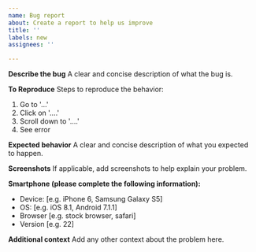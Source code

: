 ```yaml
---
name: Bug report
about: Create a report to help us improve
title: ''
labels: new
assignees: ''

---
```


**Describe the bug**
A clear and concise description of what the bug is.

**To Reproduce**
Steps to reproduce the behavior:
1. Go to '...'
2. Click on '....'
3. Scroll down to '....'
4. See error

**Expected behavior**
A clear and concise description of what you expected to happen.

**Screenshots**
If applicable, add screenshots to help explain your problem.

**Smartphone (please complete the following information):**
 - Device: [e.g. iPhone 6, Samsung Galaxy S5]
 - OS: [e.g. iOS 8.1, Android 7.1.1]
 - Browser [e.g. stock browser, safari]
 - Version [e.g. 22]

**Additional context**
Add any other context about the problem here.
